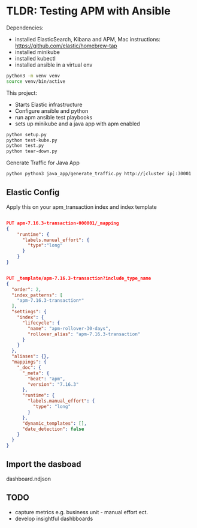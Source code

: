 # TLDR: Testing APM with Ansible

Dependencies:
* installed ElasticSearch, Kibana and APM, Mac instructions: https://github.com/elastic/homebrew-tap
* installed minikube
* installed kubectl
* installed ansible in a virtual env
```bash
python3 -m venv venv
source venv/bin/active 
```

This project:
* Starts Elastic infrastructure
* Configure ansible and python
* run apm ansible test playbooks
* sets up minikube and a java app with apm enabled

```bash
python setup.py
python test-kube.py
python test.py
python tear-down.py
```


Generate Traffic for Java App
```bash
python python3 java_app/generate_traffic.py http://[cluster ip]:30001
```

## Elastic Config
Apply this on your apm_transaction index and index template
```json

PUT apm-7.16.3-transaction-000001/_mapping
{
    "runtime": {
      "labels.manual_effort": {
        "type":"long"
      }
    }
}


PUT _template/apm-7.16.3-transaction?include_type_name
{
  "order": 2,
  "index_patterns": [
    "apm-7.16.3-transaction*"
  ],
  "settings": {
    "index": {
      "lifecycle": {
        "name": "apm-rollover-30-days",
        "rollover_alias": "apm-7.16.3-transaction"
      }
    }
  },
  "aliases": {},
  "mappings": {
    "_doc": {
      "_meta": {
        "beat": "apm",
        "version": "7.16.3"
      },
      "runtime": {
        "labels.manual_effort": {
          "type": "long"
        }
      },
      "dynamic_templates": [],
      "date_detection": false
    }
  }
}
```

## Import the dasboad
dashboard.ndjson

## TODO
* capture metrics e.g. business unit - manual effort ect.
* develop insightful dashbboards
